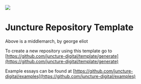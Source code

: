 [![](https://v3.juncture-digital.org/images/wb.svg)](https://v3.juncture-digital.org/wb)

# Juncture Repository Template

<param ve-iframe
  src="https://archive.org/embed/middlemarchstudy12elio_0//page/2/mode/1up"
  fit="contain">

Above is a middlemarch, by george eliot

<param ve-image
  url=https://commons.wikimedia.org/wiki/File:George_Eliot,_por_Fran%C3%A7ois_D%27Albert_Durade.jpg
  title: George Eliot 
  description: George Eliot (1819-1880), aged 30, by the Swiss artist Alexandre-Louis-François d'Albert-Durade (1804-1886), whose family she lived with while in Switzerland.
  fit="contain".
  
To create a new repository using this template go to [https://github.com/juncture-digital/template/generate](https://github.com/juncture-digital/template/generate)

Example essays can be found at [https://github.com/juncture-digital/examples](https://github.com/juncture-digital/examples)
